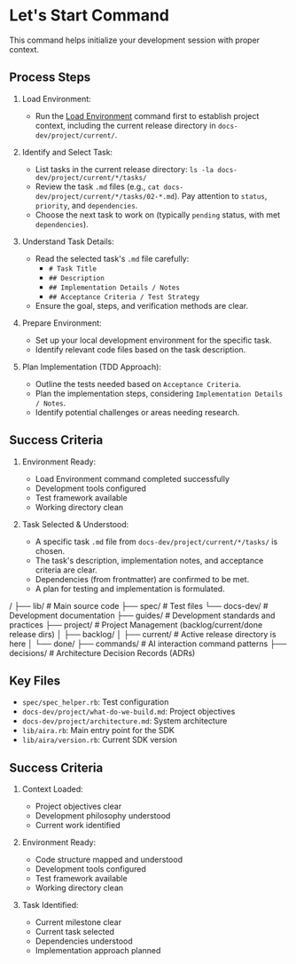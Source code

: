# Let's Start Command

This command helps initialize your development session with proper context.

## Process Steps

1. Load Environment:
   - Run the [Load Environment](./load-env.md) command first to establish project context, including the current release directory in `docs-dev/project/current/`.

2. Identify and Select Task:
   - List tasks in the current release directory: `ls -la docs-dev/project/current/*/tasks/`
   - Review the task `.md` files (e.g., `cat docs-dev/project/current/*/tasks/02-*.md`). Pay attention to `status`, `priority`, and `dependencies`.
   - Choose the next task to work on (typically `pending` status, with met `dependencies`).

3. Understand Task Details:
   - Read the selected task's `.md` file carefully:
     - `# Task Title`
     - `## Description`
     - `## Implementation Details / Notes`
     - `## Acceptance Criteria / Test Strategy`
   - Ensure the goal, steps, and verification methods are clear.

4. Prepare Environment:
   - Set up your local development environment for the specific task.
   - Identify relevant code files based on the task description.

5. Plan Implementation (TDD Approach):
   - Outline the tests needed based on `Acceptance Criteria`.
   - Plan the implementation steps, considering `Implementation Details / Notes`.
   - Identify potential challenges or areas needing research.

## Success Criteria

1. Environment Ready:
   - Load Environment command completed successfully
   - Development tools configured
   - Test framework available
   - Working directory clean

2. Task Selected & Understood:
   - A specific task `.md` file from `docs-dev/project/current/*/tasks/` is chosen.
   - The task's description, implementation notes, and acceptance criteria are clear.
   - Dependencies (from frontmatter) are confirmed to be met.
   - A plan for testing and implementation is formulated.

/
├── lib/             # Main source code
├── spec/            # Test files
└── docs-dev/        # Development documentation
    ├── guides/      # Development standards and practices
    ├── project/     # Project Management (backlog/current/done release dirs)
    │   ├── backlog/
    │   ├── current/  # Active release directory is here
    │   └── done/
    ├── commands/    # AI interaction command patterns
    ├── decisions/   # Architecture Decision Records (ADRs)

## Key Files

- `spec/spec_helper.rb`: Test configuration
- `docs-dev/project/what-do-we-build.md`: Project objectives
- `docs-dev/project/architecture.md`: System architecture
- `lib/aira.rb`: Main entry point for the SDK
- `lib/aira/version.rb`: Current SDK version

## Success Criteria

1. Context Loaded:
   - Project objectives clear
   - Development philosophy understood
   - Current work identified

2. Environment Ready:
   - Code structure mapped and understood
   - Development tools configured
   - Test framework available
   - Working directory clean

3. Task Identified:
   - Current milestone clear
   - Current task selected
   - Dependencies understood
   - Implementation approach planned
